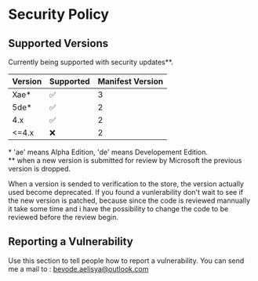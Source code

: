 # Security Policy

## Supported Versions

Currently being supported with security updates**.

| Version | Supported          | Manifest  Version |
| ------- | ------------------ | ----------------- |
|   Xae*  | :white_check_mark: |         3         |
|   5de*  | :white_check_mark: |         2         |
|   4.x   | :white_check_mark: |         2         |
|  <=4.x  | :x:                |         2         |

\* 'ae' means Alpha Edition, 'de' means Developement Edition.\
** when a new version is submitted for review by Microsoft the previous version is dropped.

When a version is sended to verification to the store, the version actually used become deprecated.
If you found a vunlerability don't wait to see if the new version is patched, because since the code is reviewed mannually it take some time and i have the possibility to change the code to be reviewed before the review begin.

## Reporting a Vulnerability

Use this section to tell people how to report a vulnerability.
You can send me a mail to : bevode.aelisya@outlook.com
